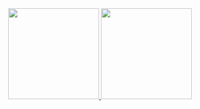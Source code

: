 <div align="center">
  <a href="https://github.com/S0FT-s">
  <img height="180em" src="https://github-readme-stats.vercel.app/api?username=S0FT-s&show_icons=true&theme=dark&include_all_commits=true&count_private=true"/>
  <img height="180em" src="https://github-readme-stats.vercel.app/api/top-langs/?username=S0FT-s&layout=compact&langs_count=7&theme=dark"/>
  
</div>
